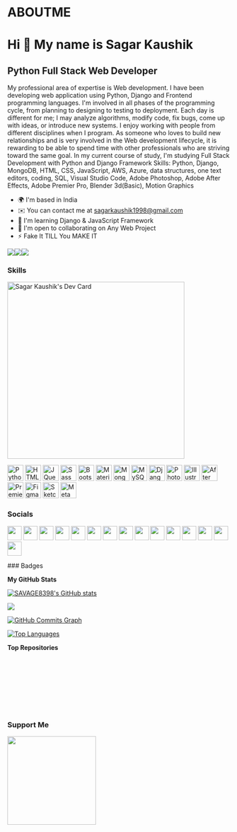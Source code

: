 # ABOUTME
Hi 👋 My name is Sagar Kaushik
==============================

Python Full Stack Web Developer
-------------------------------

My professional area of expertise is Web development. I have been developing web application using Python, Django and Frontend programming languages. I'm involved in all phases of the programming cycle, from planning to designing to testing to deployment. Each day is different for me; I may analyze algorithms, modify code, fix bugs, come up with ideas, or introduce new systems. I enjoy working with people from different disciplines when I program. As someone who loves to build new relationships and is very involved in the Web development lifecycle, it is rewarding to be able to spend time with other professionals who are striving toward the same goal. In my current course of study, I'm studying Full Stack Development with Python and Django Framework Skills: Python, Django, MongoDB, HTML, CSS, JavaScript, AWS, Azure, data structures, one text editors, coding, SQL, Visual Studio Code, Adobe Photoshop, Adobe After Effects, Adobe Premier Pro, Blender 3d(Basic), Motion Graphics

* 🌍  I'm based in India
* ✉️  You can contact me at [sagarkaushik1998@gmail.com](mailto:sagarkaushik1998@gmail.com)
* 🧠  I'm learning Django & JavaScript Framework
* 🤝  I'm open to collaborating on Any Web Project
* ⚡  Fake It TILL You MAKE IT

<a href="https://www.twitter.com/KILLERDEVIL14" target="_blank" rel="noreferrer"><img
src="https://img.shields.io/twitter/follow/KILLERDEVIL14?logo=twitter&style=for-the-badge&color=10b981&labelColor=1c1917"
/></a><a href="https://www.github.com/SAVAGE8398" target="_blank" rel="noreferrer"><img
src="https://img.shields.io/github/followers/SAVAGE8398?logo=github&style=for-the-badge&color=10b981&labelColor=1c1917" /></a><a href="https://www.twitch.tv/savage8398" target="_blank" rel="noreferrer"><img
src="https://img.shields.io/twitch/status/savage8398?logo=twitchsx&style=for-the-badge&color=10b981&labelColor=1c1917&label=TWITCH+STATUS" /></a>
### Skills
<a href="https://app.daily.dev/savage831998"><img src="https://api.daily.dev/devcards/e3b808aa7115416e8a385317ef3385ed.png?r=4x6" width="400" alt="Sagar Kaushik's Dev Card"/></a>

<p align="left">
<a href="https://www.python.org/" target="_blank" rel="noreferrer"><img src="https://raw.githubusercontent.com/danielcranney/readme-generator/main/public/icons/skills/python-colored.svg" width="36" height="36" alt="Python" /></a>
<a href="https://developer.mozilla.org/en-US/docs/Glossary/HTML5" target="_blank" rel="noreferrer"><img src="https://raw.githubusercontent.com/danielcranney/readme-generator/main/public/icons/skills/html5-colored.svg" width="36" height="36" alt="HTML5" /></a>
<a href="https://jquery.com/" target="_blank" rel="noreferrer"><img src="https://raw.githubusercontent.com/danielcranney/readme-generator/main/public/icons/skills/jquery-colored.svg" width="36" height="36" alt="JQuery" /></a>
<a href="https://sass-lang.com/" target="_blank" rel="noreferrer"><img src="https://raw.githubusercontent.com/danielcranney/readme-generator/main/public/icons/skills/sass-colored.svg" width="36" height="36" alt="Sass" /></a>
<a href="https://getbootstrap.com/" target="_blank" rel="noreferrer"><img src="https://raw.githubusercontent.com/danielcranney/readme-generator/main/public/icons/skills/bootstrap-colored.svg" width="36" height="36" alt="Bootstrap" /></a>
<a href="https://mui.com/" target="_blank" rel="noreferrer"><img src="https://raw.githubusercontent.com/danielcranney/readme-generator/main/public/icons/skills/materialui-colored.svg" width="36" height="36" alt="Material UI" /></a>
<a href="https://www.mongodb.com/" target="_blank" rel="noreferrer"><img src="https://raw.githubusercontent.com/danielcranney/readme-generator/main/public/icons/skills/mongodb-colored.svg" width="36" height="36" alt="MongoDB" /></a>
<a href="https://www.mysql.com/" target="_blank" rel="noreferrer"><img src="https://raw.githubusercontent.com/danielcranney/readme-generator/main/public/icons/skills/mysql-colored.svg" width="36" height="36" alt="MySQL" /></a>
<a href="https://www.djangoproject.com/" target="_blank" rel="noreferrer"><img src="https://raw.githubusercontent.com/danielcranney/readme-generator/main/public/icons/skills/django-colored.svg" width="36" height="36" alt="Django" /></a>
<a href="https://www.adobe.com/uk/products/photoshop.html" target="_blank" rel="noreferrer"><img src="https://raw.githubusercontent.com/danielcranney/readme-generator/main/public/icons/skills/photoshop-colored.svg" width="36" height="36" alt="Photoshop" /></a>
<a href="adobe.com/uk/products/illustrator.html" target="_blank" rel="noreferrer"><img src="https://raw.githubusercontent.com/danielcranney/readme-generator/main/public/icons/skills/illustrator-colored.svg" width="36" height="36" alt="Illustrator" /></a>
<a href="https://www.adobe.com/uk/products/aftereffects.html" target="_blank" rel="noreferrer"><img src="https://raw.githubusercontent.com/danielcranney/readme-generator/main/public/icons/skills/aftereffects-colored.svg" width="36" height="36" alt="After Effects" /></a>
<a href="https://www.adobe.com/uk/products/premiere.html" target="_blank" rel="noreferrer"><img src="https://raw.githubusercontent.com/danielcranney/readme-generator/main/public/icons/skills/premierepro-colored.svg" width="36" height="36" alt="Premiere Pro" /></a>
<a href="https://www.figma.com/" target="_blank" rel="noreferrer"><img src="https://raw.githubusercontent.com/danielcranney/readme-generator/main/public/icons/skills/figma-colored.svg" width="36" height="36" alt="Figma" /></a>
<a href="https://www.sketch.com/" target="_blank" rel="noreferrer"><img src="https://raw.githubusercontent.com/danielcranney/readme-generator/main/public/icons/skills/sketch-colored.svg" width="36" height="36" alt="Sketch" /></a>
<a href="https://metamask.io/" target="_blank" rel="noreferrer"><img src="https://raw.githubusercontent.com/danielcranney/readme-generator/main/public/icons/skills/metamask-colored.svg" width="36" height="36" alt="MetaMask" /></a>
</p>

### Socials

<p align="left"> <a href="https://www.behance.com/sagarkaushik" target="_blank" rel="noreferrer"><img src="https://raw.githubusercontent.com/danielcranney/readme-generator/main/public/icons/socials/behance.svg" width="32" height="32" /></a> <a href="https://www.codepen.io/savage8398" target="_blank" rel="noreferrer"><img src="https://raw.githubusercontent.com/danielcranney/readme-generator/main/public/icons/socials/codepen.svg" width="32" height="32" /></a> <a href="https://www.codesandbox.com/SAVAGE8398" target="_blank" rel="noreferrer"><img src="https://raw.githubusercontent.com/danielcranney/readme-generator/main/public/icons/socials/codesandbox.svg" width="32" height="32" /></a> <a href="https://www.dev.to/savage8398" target="_blank" rel="noreferrer"><img src="https://raw.githubusercontent.com/danielcranney/readme-generator/main/public/icons/socials/devdotto.svg" width="32" height="32" /></a> <a href="https://discord.com/users/TS乛Savage#1212" target="_blank" rel="noreferrer"><img src="https://raw.githubusercontent.com/danielcranney/readme-generator/main/public/icons/socials/discord.svg" width="32" height="32" /></a> <a href="https://www.dribbble.com/savage8398" target="_blank" rel="noreferrer"><img src="https://raw.githubusercontent.com/danielcranney/readme-generator/main/public/icons/socials/dribbble.svg" width="32" height="32" /></a> <a href="https://www.github.com/SAVAGE8398" target="_blank" rel="noreferrer"><img src="https://raw.githubusercontent.com/danielcranney/readme-generator/main/public/icons/socials/github.svg" width="32" height="32" /></a> <a href="https://savage8398" target="_blank" rel="noreferrer"><img src="https://raw.githubusercontent.com/danielcranney/readme-generator/main/public/icons/socials/hashnode.svg" width="32" height="32" /></a> <a href="https://www.linkedin.com/in/sagar-kaushik-5a4a87133/" target="_blank" rel="noreferrer"><img src="https://raw.githubusercontent.com/danielcranney/readme-generator/main/public/icons/socials/linkedin.svg" width="32" height="32" /></a> <a href="https://www.polywork.com/savage" target="_blank" rel="noreferrer"><img src="https://raw.githubusercontent.com/danielcranney/readme-generator/main/public/icons/socials/polywork.svg" width="32" height="32" /></a> <a href="http://www.medium.com/@sagarkaushik1998" target="_blank" rel="noreferrer"><img src="https://raw.githubusercontent.com/danielcranney/readme-generator/main/public/icons/socials/medium.svg" width="32" height="32" /></a> <a href="https://www.stackoverflow.com/users/18781786/sagar-kaushik" target="_blank" rel="noreferrer"><img src="https://raw.githubusercontent.com/danielcranney/readme-generator/main/public/icons/socials/stackoverflow.svg" width="32" height="32" /></a> <a href="https://www.twitter.com/KILLERDEVIL14" target="_blank" rel="noreferrer"><img src="https://raw.githubusercontent.com/danielcranney/readme-generator/main/public/icons/socials/twitter.svg" width="32" height="32" /></a> <a href="https://www.youtube.com/c/UCLGvjNw-CMO9ah54eshCTrw" target="_blank" rel="noreferrer"><img src="https://raw.githubusercontent.com/danielcranney/readme-generator/main/public/icons/socials/youtube.svg" width="32" height="32" /></a> <a href="https://www.twitch.tv/savage8398" target="_blank" rel="noreferrer"><img src="https://raw.githubusercontent.com/danielcranney/readme-generator/main/public/icons/socials/twitch.svg" width="32" height="32" /></a></p>
### Badges

<b>My GitHub Stats</b>

<a href="http://www.github.com/SAVAGE8398"><img src="https://github-readme-stats.vercel.app/api?username=SAVAGE8398&show_icons=true&hide=&count_private=true&title_color=ffffff&text_color=ec4899&icon_color=10b981&bg_color=1c1917&hide_border=true&show_icons=true" alt="SAVAGE8398's GitHub stats" /></a>

<a href="http://www.github.com/SAVAGE8398"><img src="https://github-readme-streak-stats.herokuapp.com/?user=SAVAGE8398&stroke=ec4899&background=1c1917&ring=ffffff&fire=ffffff&currStreakNum=ec4899&currStreakLabel=ffffff&sideNums=ec4899&sideLabels=ec4899&dates=ec4899&hide_border=true" /></a>

<a href="http://www.github.com/SAVAGE8398"><img src="https://activity-graph.herokuapp.com/graph?username=SAVAGE8398&bg_color=1c1917&color=ec4899&line=10b981&point=ec4899&area_color=1c1917&area=true&hide_border=true&custom_title=GitHub%20Commits%20Graph" alt="GitHub Commits Graph" /></a>

<a href="https://github.com/SAVAGE8398" align="left"><img src="https://github-readme-stats.vercel.app/api/top-langs/?username=SAVAGE8398&langs_count=10&title_color=ffffff&text_color=ec4899&icon_color=10b981&bg_color=1c1917&hide_border=true&locale=en&custom_title=Top%20%Languages" alt="Top Languages" /></a>

<b>Top Repositories</b>

<div width="100%" align="center"></div><br /><br /><br /><br /><br /><br /><br />

### Support Me

<a href="https://www.buymeacoffee.com/savage8398"><img src="https://cdn.buymeacoffee.com/buttons/v2/default-yellow.png" width="200" /></a>
